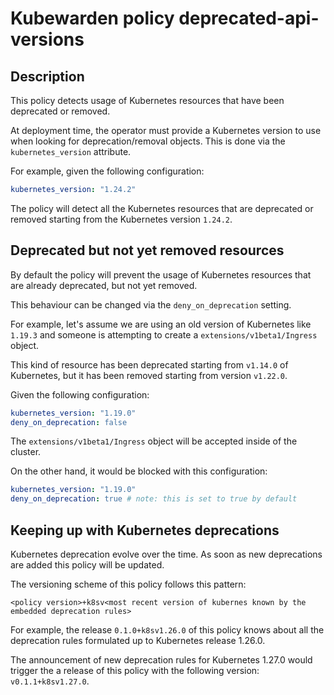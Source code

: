 # Kubewarden policy deprecated-api-versions

## Description

This policy detects usage of Kubernetes resources that have been deprecated
or removed.

At deployment time, the operator must provide a Kubernetes version to use when
looking for deprecation/removal objects.
This is done via the `kubernetes_version` attribute.

For example, given the following configuration:

```yaml
kubernetes_version: "1.24.2"
```

The policy will detect all the Kubernetes resources that are deprecated or removed
starting from the Kubernetes version `1.24.2`.


## Deprecated but not yet removed resources

By default the policy will prevent the usage of Kubernetes resources that are
already deprecated, but not yet removed.

This behaviour can be changed via the `deny_on_deprecation` setting.

For example, let's assume we are using an old version of Kubernetes like
`1.19.3` and someone is attempting to create a `extensions/v1beta1/Ingress`
object.

This kind of resource has been deprecated starting from `v1.14.0` of Kubernetes,
but it has been removed starting from version `v1.22.0`.

Given the following configuration:

```yaml
kubernetes_version: "1.19.0"
deny_on_deprecation: false
```

The `extensions/v1beta1/Ingress` object will be accepted inside of the cluster.

On the other hand, it would be blocked with this configuration:

```yaml
kubernetes_version: "1.19.0"
deny_on_deprecation: true # note: this is set to true by default
```

## Keeping up with Kubernetes deprecations

Kubernetes deprecation evolve over the time. As soon as new deprecations are
added this policy will be updated.

The versioning scheme of this policy follows this pattern:

```
<policy version>+k8sv<most recent version of kubernes known by the embedded deprecation rules>
```

For example, the release `0.1.0+k8sv1.26.0` of this policy knows about all the deprecation rules
formulated up to Kubernetes release 1.26.0.

The announcement of new deprecation rules for Kubernetes 1.27.0 would trigger
the a release of this policy with the following version: `v0.1.1+k8sv1.27.0`.
